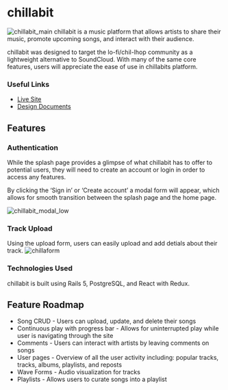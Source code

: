 # chillabit
![chillabit_main](https://user-images.githubusercontent.com/52799217/74067191-80f60c80-49ad-11ea-9dda-1c4791b23271.png)
chillabit is a music platform that allows artists to share their music, promote upcoming songs, and interact with their audience.

chillabit was designed to target the lo-fi/chil-lhop community as a lightweight alternative to SoundCloud. With many of the same core features, users will appreciate the ease of use in chillabits platform.

### Useful Links
- [Live Site](https://chillabit.herokuapp.com)
- [Design Documents](https://github.com/misheMatcha/chillabit/wiki)

## Features
### Authentication
While the splash page provides a glimpse of what chillabit has to offer to potential users, they will need to create an account or login in order to access any features.

By clicking the ‘Sign in’ or ‘Create account’ a modal form will appear, which allows for smooth transition between the splash page and the home page.

![chillabit_modal_low](https://user-images.githubusercontent.com/52799217/74070065-c79b3500-49b4-11ea-9030-c656bed6646e.gif)

### Track Upload
Using the upload form, users can easily upload and add detials about their track.
![chillaform](https://user-images.githubusercontent.com/52799217/89244119-947bdc00-d5ba-11ea-8a50-0cf568ea02c2.gif)

### Technologies Used
chillabit is built using Rails 5, PostgreSQL, and React with Redux.
## Feature Roadmap
- Song CRUD - Users can upload, update, and delete their songs
- Continuous play with progress bar - Allows for uninterrupted play while user is navigating through the site
- Comments - Users can interact with artists by leaving comments on songs
- User pages - Overview of all the user activity including: popular tracks, tracks, albums, playlists, and reposts
- Wave Forms - Audio visualization for tracks
- Playlists - Allows users to curate songs into a playlist
